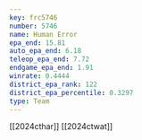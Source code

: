 ```yaml
---
key: frc5746
number: 5746
name: Human Error
epa_end: 15.81
auto_epa_end: 6.18
teleop_epa_end: 7.72
endgame_epa_end: 1.91
winrate: 0.4444
district_epa_rank: 122
district_epa_percentile: 0.3297
type: Team
---
```

[[2024cthar]]
[[2024ctwat]]
